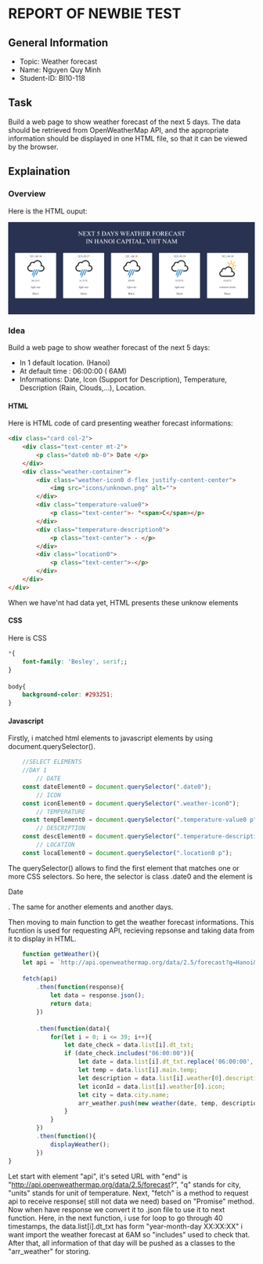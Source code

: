 # REPORT OF NEWBIE TEST

## General Information

* Topic: Weather forecast
* Name: Nguyen Quy Minh
* Student-ID: BI10-118

## Task
Build a web page to show weather forecast of the next 5 days. The data should be retrieved from OpenWeatherMap API, and the appropriate information should be displayed in one HTML file, so that it can be viewed by the browser.

## Explaination

### Overview

Here is the HTML ouput:

<img src="overview.png" align="center">

### Idea

Build a web page to show weather forecast of the next 5 days:
* In 1 default location. (Hanoi)
* At default time : 06:00:00 ( 6AM)
* Informations: Date, Icon (Support for Description), Temperature, Description (Rain, Clouds,...), Location.

#### HTML

Here is HTML code of card presenting weather forecast informations:

```html
<div class="card col-2">
    <div class="text-center mt-2">
        <p class="date0 mb-0"> Date </p>
    </div>
    <div class="weather-container">
        <div class="weather-icon0 d-flex justify-content-center">
            <img src="icons/unknown.png" alt="">
        </div>
        <div class="temperature-value0">
            <p class="text-center">- °<span>C</span></p>
        </div>
        <div class="temperature-description0">
            <p class="text-center"> - </p>
        </div>
        <div class="location0">
            <p class="text-center">-</p>
        </div>
    </div>
</div>

```
When we have'nt had data yet, HTML presents these unknow elements

#### CSS

Here is CSS

```css
*{
    font-family: 'Besley', serif;;
}

body{
    background-color: #293251;
}

```

#### Javascript

Firstly, i matched html elements to javascript elements by using document.querySelector().

```js
    //SELECT ELEMENTS
    //DAY 1
        // DATE
    const dateElement0 = document.querySelector(".date0");
        // ICON
    const iconElement0 = document.querySelector(".weather-icon0");
        // TEMPERATURE
    const tempElement0 = document.querySelector(".temperature-value0 p");
        // DESCRIPTION
    const descElement0 = document.querySelector(".temperature-description0 p");
        // LOCATION
    const locaElement0 = document.querySelector(".location0 p");
```

The querySelector() allows to find the first element that matches one or more CSS selectors. So here, the selector is class .date0 and the element is <p class="date0 mb-0"> Date </p>. The same for another elements and another days.

Then moving to main function to get the weather forecast informations. This fucntion is used for requesting API, recieving repsonse and taking data from it to display in HTML.

```js
    function getWeather(){
    let api = `http://api.openweathermap.org/data/2.5/forecast?q=Hanoi&units=metric&appid=${key}`;

    fetch(api)
        .then(function(response){
            let data = response.json();
            return data;
        })

        .then(function(data){
            for(let i = 0; i <= 39; i++){
                let date_check = data.list[i].dt_txt;
                if (date_check.includes("06:00:00")){
                    let date = data.list[i].dt_txt.replace('06:00:00','');
                    let temp = data.list[i].main.temp;
                    let description = data.list[i].weather[0].description;
                    let iconId = data.list[i].weather[0].icon;
                    let city = data.city.name;
                    arr_weather.push(new weather(date, temp, description, iconId, city));
                }  
            }  
        })
        .then(function(){
            displayWeather();
        })
}       

```

Let start with element "api", it's seted URL with "end" is "http://api.openweathermap.org/data/2.5/forecast?", "q" stands for city, "units" stands for unit of temperature.
Next, "fetch" is a method to request api to receive response( still not data we need) based on "Promise" method. Now when have response we convert it to .json file to use it to next function.
Here, in the next function, i use for loop to go through 40 timestamps, the data.list[i].dt_txt has form "year-month-day XX:XX:XX" i want import the weather forecast at 6AM so "includes" used to check that.
After that, all information of that day will be pushed as a classes to the "arr_weather" for storing.





